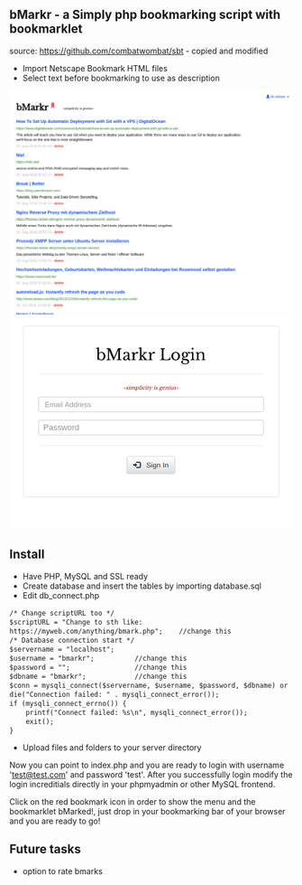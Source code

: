 ## bMarkr - a Simply php bookmarking script with bookmarklet
source: https://github.com/combatwombat/sbt - copied and modified

- Import Netscape Bookmark HTML files
- Select text before bookmarking to use as description

![screenshot](screnshot.png)
![screenshot2](screenshot2.png)

## Install
- Have PHP, MySQL and SSL ready
- Create database and insert the tables by importing database.sql
- Edit db_connect.php

```
/* Change scriptURL too */
$scriptURL = "Change to sth like: https://myweb.com/anything/bmark.php";    //change this
/* Database connection start */
$servername = "localhost";     
$username = "bmarkr";          //change this
$password = "";                //change this
$dbname = "bmarkr";            //change this
$conn = mysqli_connect($servername, $username, $password, $dbname) or die("Connection failed: " . mysqli_connect_error());
if (mysqli_connect_errno()) {
    printf("Connect failed: %s\n", mysqli_connect_error());
    exit();
}
```
- Upload files and folders to your server directory

Now you can point to index.php and you are ready to login with username 'test@test.com' and password 'test'. After you successfully login modify the login increditials directly in your phpmyadmin or other MySQL frontend.

Click on the red bookmark icon in order to show the menu and the bookmarklet bMarked!, just drop in your bookmarking bar of your browser and you are ready to go!

## Future tasks
- option to rate bmarks
